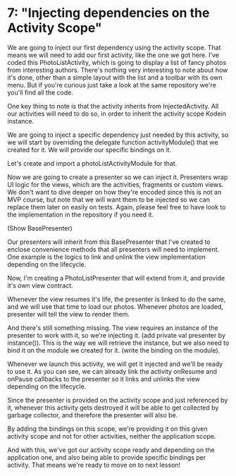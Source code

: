 # 7: "Injecting dependencies on the Activity Scope"

We are going to inject our first dependency using the activity scope. That means we will need to add our first activity,
like the one we got here. I've coded this PhotoListActivity, which is going to display a list of fancy photos from
interesting authors. There's nothing very interesting to note about how it's done, other than a simple layout with the
list and a toolbar with its own menu. But if you're curious just take a look at the same repository we're you'll find
all the code.

One key thing to note is that the activity inherits from InjectedActivity. All our activities will need to do so, in
order to inherit the activity scope Kodein instance.

We are going to inject a specific dependency just needed by this activity, so we will start by overriding the delegate
function activityModule() that we created for it. We will provide our specific bindings on it.

Let's create and import a photoListActivityModule for that.

Now we are going to create a presenter so we can inject it. Presenters wrap UI logic for the views, which are the
activities, fragments or custom views. We don't want to dive deeper on how they're encoded since this is not an MVP
course, but note that we will want them to be injected so we can replace them later on easily on tests. Again, please
feel free to have look to the implementation in the repository if you need it.

(Show BasePresenter)

Our presenters will inherit from this BasePresenter that I've created to enclose convenience methods that all presenters
will need to implement. One example is the logics to link and unlink the view implementation depending on the lifecycle.

Now, I'm creating a PhotoListPresenter that will extend from it, and provide it's own view contract.

Whenever the view resumes it's life, the presenter is linked to do the same, and we will use that time to load our
photos. Whenever photos are loaded, presenter will tell the view to render them.

And there's still something missing. The view requires an instance of the presenter to work with it, so we're
injecting it. (add private val presenter by instance<PhotoListPresenter>()). This is the way we will retrieve the
instance, but we also need to bind it on the module we created for it. (write the binding on the module).

Whenever we launch this activity, we will get it injected and we'll be ready to use it. As you can see, we can already
link the activity onResume and onPause callbacks to the presenter so it links and unlinks the view depending on the
lifecycle.

Since the presenter is provided on the activity scope and just referenced by it, whenever this activity gets destroyed
it will be able to get collected by garbage collector, and therefore the presenter will also be.

By adding the bindings on this scope, we're providing it on this given activity scope and not for other activities,
neither the application scope.

And with this, we've got our activity scope ready and depending on the application one, and also being able to provide
specific bindings per activity. That means we're ready to move on to next lesson!
